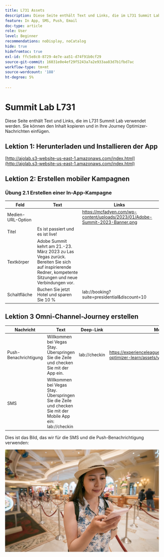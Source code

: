 ```yaml
---
title: L731 Assets
description: Diese Seite enthält Text und Links, die im L731 Summit Lab verwendet werden.
feature: In App, SMS, Push, Email
doc-type: article
role: User
level: Beginner
recommendations: noDisplay, noCatalog
hide: true
hidefromtoc: true
exl-id: ffc5e8c8-8729-4e7e-aa51-d74f91b0cf29
source-git-commit: 16031e0e4ef29f5243a7a2e933aa83d7b1fbd7ac
workflow-type: tm+mt
source-wordcount: '188'
ht-degree: 5%

---
```


# Summit Lab L731

Diese Seite enthält Text und Links, die im L731 Summit Lab verwendet werden. Sie können den Inhalt kopieren und in Ihre Journey Optimizer-Nachrichten einfügen.

## Lektion 1: Herunterladen und Installieren der App

[http://ajolab.s3-website-us-east-1.amazonaws.com/index.html](http://ajolab.s3-website-us-east-1.amazonaws.com/index.html)

## Lektion 2: Erstellen mobiler Kampagnen

### Übung 2.1 Erstellen einer In-App-Kampagne

| Feld | Text | Links |
|----|----|----|
| Medien-URL-Option |  | https://mcfadyen.com/wp-content/uploads/2023/01/Adobe-Summit-2023-Banner.png |
| Titel | Es ist passiert und es ist live! |  |
| Textkörper | Adobe Summit kehrt am 21.-23. März 2023 zu Las Vegas zurück. Bereiten Sie sich auf inspirierende Redner, kompetente Sitzungen und neue Verbindungen vor. |  |
| Schaltfläche | Buchen Sie jetzt Hotel und sparen Sie 10 % | lab://booking?suite=presidential&amp;discount=10 |


## Lektion 3 Omni-Channel-Journey erstellen

| Nachricht | Text | Deep-Link | Medien |
|----|----|----|----|
| Push-Benachrichtigung | Willkommen bei Vegas Stay. Überspringen Sie die Zeile und checken Sie mit der App ein. | lab://checkin | https://experienceleague.adobe.com/docs/journey-optimizer-learn/assets/vegas_online_check_in.jpg |
| SMS | Willkommen bei Vegas Stay. Überspringen Sie die Zeile und checken Sie mit der Mobile App ein: lab://checkin |  |


Dies ist das Bild, das wir für die SMS und die Push-Benachrichtigung verwenden:

![Online-Check-in](/help/assets/vegas_online_check_in.jpg)
